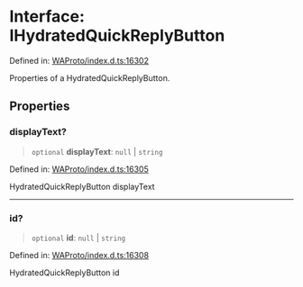 # Interface: IHydratedQuickReplyButton

Defined in: [WAProto/index.d.ts:16302](https://github.com/Fokusdotid/bail/blob/3856b89f13bbe82f2e10396a28cd4ef2089de845/WAProto/index.d.ts#L16302)

Properties of a HydratedQuickReplyButton.

## Properties

### displayText?

> `optional` **displayText**: `null` \| `string`

Defined in: [WAProto/index.d.ts:16305](https://github.com/Fokusdotid/bail/blob/3856b89f13bbe82f2e10396a28cd4ef2089de845/WAProto/index.d.ts#L16305)

HydratedQuickReplyButton displayText

***

### id?

> `optional` **id**: `null` \| `string`

Defined in: [WAProto/index.d.ts:16308](https://github.com/Fokusdotid/bail/blob/3856b89f13bbe82f2e10396a28cd4ef2089de845/WAProto/index.d.ts#L16308)

HydratedQuickReplyButton id
